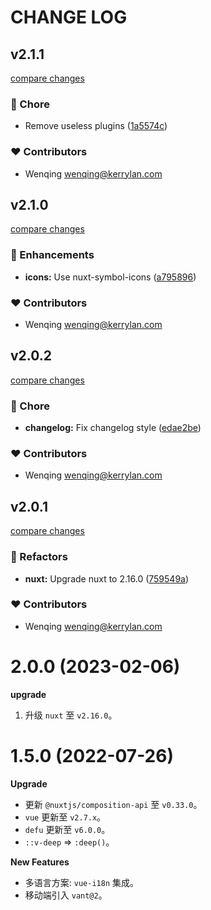 # CHANGE LOG

## v2.1.1

[compare changes](https://github.com/yisibell/nuxt-app-starter/compare/v2.1.0...v2.1.1)


### 🏡 Chore

  - Remove useless plugins ([1a5574c](https://github.com/yisibell/nuxt-app-starter/commit/1a5574c))

### ❤️  Contributors

- Wenqing <wenqing@kerrylan.com>

## v2.1.0

[compare changes](https://github.com/yisibell/nuxt-app-starter/compare/v2.0.2...v2.1.0)


### 🚀 Enhancements

  - **icons:** Use nuxt-symbol-icons ([a795896](https://github.com/yisibell/nuxt-app-starter/commit/a795896))

### ❤️  Contributors

- Wenqing <wenqing@kerrylan.com>

## v2.0.2

[compare changes](https://github.com/yisibell/nuxt-app-starter/compare/v2.0.1...v2.0.2)


### 🏡 Chore

  - **changelog:** Fix changelog style ([edae2be](https://github.com/yisibell/nuxt-app-starter/commit/edae2be))

### ❤️  Contributors

- Wenqing <wenqing@kerrylan.com>

## v2.0.1

[compare changes](https://github.com/yisibell/nuxt-app-starter/compare/v2.0.0...v2.0.1)


### 💅 Refactors

  - **nuxt:** Upgrade nuxt to 2.16.0 ([759549a](https://github.com/yisibell/nuxt-app-starter/commit/759549a))

### ❤️  Contributors

- Wenqing <wenqing@kerrylan.com>


# 2.0.0 (2023-02-06)

**upgrade**

1. 升级 `nuxt` 至 `v2.16.0`。

# 1.5.0 (2022-07-26)

**Upgrade**

- 更新 `@nuxtjs/composition-api` 至 `v0.33.0`。
- `vue` 更新至 `v2.7.x`。
- `defu` 更新至 `v6.0.0`。
- `::v-deep` => `:deep()`。

**New Features**

- 多语言方案: `vue-i18n` 集成。
- 移动端引入 `vant@2`。


